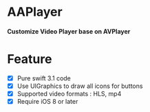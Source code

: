 # AAPlayer

#### Customize Video Player base on AVPlayer 


# Feature

- [x] Pure swift 3.1 code
- [x] Use UIGraphics to draw all icons for buttons
- [x] Supported video formats : HLS, mp4
- [x] Require iOS 8 or later
